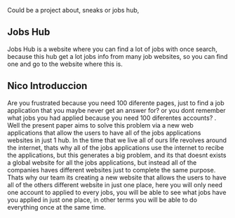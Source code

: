 Could be a project about, sneaks or jobs hub,

## Jobs Hub
Jobs Hub is a website where you can find a lot of jobs with once search, because this hub get a lot jobs info from many job websites, so you can find one and go to the website where this is.


## Nico Introduccion
Are you frustrated because you need 100 diferente pages, just to find a job application that you maybe never get an answer for? or you dont remember what jobs you had applied because you need 100 diferentes accounts? . Well the present paper aims to solve this problem via a new web applications that allow the users to have all of the jobs applications websites in just 1 hub.
In the time that we live all of ours life revolves around the internet, thats why all of the jobs applications use the internet to recibe the applications, but this generates a big problem, and its that doesnt exists a global website for all the jobs applications, but instead all of the companies haves different websites just to complete the same purpose.
Thats why our team its creating a new website that allows the users to have all of the others different website in just one place, here you will only need one account to applied to every jobs, you will be able to see what jobs have you applied in just one place, in other terms you will be able to do everything once at the same time.
